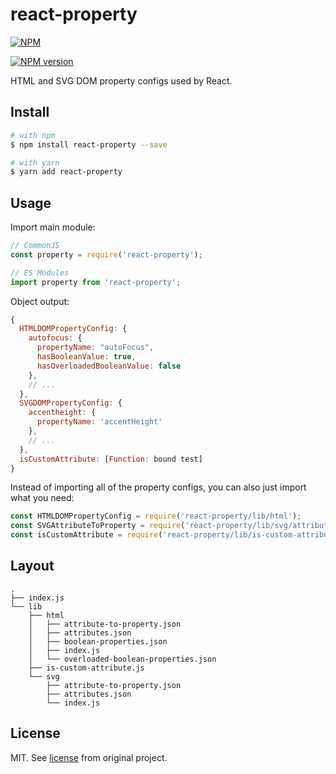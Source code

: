 # react-property

[![NPM](https://nodei.co/npm/react-property.png)](https://nodei.co/npm/react-property/)

[![NPM version](https://img.shields.io/npm/v/react-property.svg)](https://www.npmjs.com/package/react-property)

HTML and SVG DOM property configs used by React.

## Install

```sh
# with npm
$ npm install react-property --save

# with yarn
$ yarn add react-property
```

## Usage

Import main module:

```js
// CommonJS
const property = require('react-property');

// ES Modules
import property from 'react-property';
```

Object output:

```js
{
  HTMLDOMPropertyConfig: {
    autofocus: {
      propertyName: "autoFocus",
      hasBooleanValue: true,
      hasOverloadedBooleanValue: false
    },
    // ...
  },
  SVGDOMPropertyConfig: {
    accentheight: {
      propertyName: 'accentHeight'
    },
    // ...
  },
  isCustomAttribute: [Function: bound test]
}
```

Instead of importing all of the property configs, you can also just import what you need:

```js
const HTMLDOMPropertyConfig = require('react-property/lib/html');
const SVGAttributeToProperty = require('react-property/lib/svg/attribute-to-property');
const isCustomAttribute = require('react-property/lib/is-custom-attribute');
```

## Layout

```
.
├── index.js
└── lib
    ├── html
    │   ├── attribute-to-property.json
    │   ├── attributes.json
    │   ├── boolean-properties.json
    │   ├── index.js
    │   └── overloaded-boolean-properties.json
    ├── is-custom-attribute.js
    └── svg
        ├── attribute-to-property.json
        ├── attributes.json
        └── index.js
```

## License

MIT. See [license](https://github.com/facebook/react/blob/15-stable/LICENSE) from original project.
